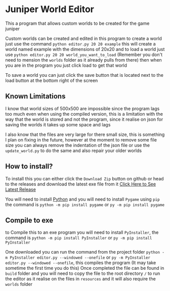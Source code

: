 # Juniper World Editor
This a program that allows custom worlds to be created for the game juniper

Custom worlds can be created and edited in this program to create a world just use the command `python editor.py 20 20 example` this will create a world named example with the dimensions of 20x20 and to load a world just use `python editor.py 20 20 world_you_want_to_load` (Remember you don't need to mension the `worlds` folder as it already pulls from there) then when you are in the program you just click load to get that world

To save a world you can just click the save button that is located next to the load button at the bottom right of the screen

## Known Limitations
I know that world sizes of 500x500 are impossible since the program lags too much even when using the compiled version, this is a limitation with the way that the world is stored and not the program, since it realise on json for saving the worlds it takes up some space and lags

I also know that the files are very large for there small size, this is something I plan on fixing in the future, however at the moment to remove some file size you can always remove the indentation of the json file or use the `update_world.py` to do the same and also repair your older worlds


## How to install?
To install this you can either click the `Download Zip` button on github or head to the releases and download the latest exe file from it [Click Here to See Latest Release](https://github.com/RavinClaw/Juniper-World-Editor/releases/tag/v1.0)

You will need to install [Python](https://python.org) and you will need to install `Pygame` using `pip` the command is `python -m pip install pygame` or `py -m pip install pygame`


## Compile to exe
to Compile this to an exe program you will need to install `PyInstaller`, the command is `python -m pip install PyInstaller` or `py -m pip install PyInstaller`

One downloaded you can run the command from the project folder `python -m PyInstaller editor.py --windowed --onefile` or `py -m PyInstaller editor.py --windowed --onefile`, this compiles the program (It may take sometime the first time you do this)
Once completed the file can be found in `build` folder and you will need to copy the file to the root directory `/` to run the editor as it realise on the files in `resources` and it will also require the `worlds` folder
